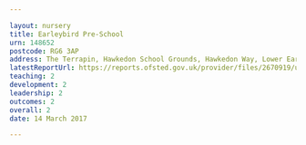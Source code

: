 ```yaml
---

layout: nursery
title: Earleybird Pre-School
urn: 148652
postcode: RG6 3AP
address: The Terrapin, Hawkedon School Grounds, Hawkedon Way, Lower Earley, Reading, Berkshire, RG6 3AP
latestReportUrl: https://reports.ofsted.gov.uk/provider/files/2670919/urn/148652.pdf
teaching: 2
development: 2
leadership: 2
outcomes: 2
overall: 2
date: 14 March 2017

---
```


